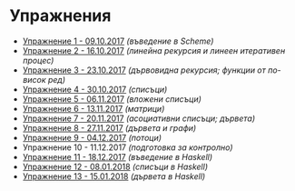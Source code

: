 Упражнения
==========

* [Упражнение 1 - 09.10.2017](01/) _(въведение в Scheme)_
* [Упражнение 2 - 16.10.2017](02/) _(линейна рекурсия и линеен итеративен процес)_
* [Упражнение 3 - 23.10.2017](03/) _(дървовидна рекурсия; функции от по-висок ред)_
* [Упражнение 4 - 30.10.2017](04/) _(списъци)_
* [Упражнение 5 - 06.11.2017](05/) _(вложени списъци)_
* [Упражнение 6 - 13.11.2017](06/) _(матрици)_
* [Упражнение 7 - 20.11.2017](07/) _(асоциативни списъци; дървета)_
* [Упражнение 8 - 27.11.2017](08/) _(дървета и графи)_
* [Упражнение 9 - 04.12.2017](09/) _(потоци)_
* Упражнение 10 - 11.12.2017 _(подготовка за контролно)_
* [Упражнение 11 - 18.12.2017](11/) _(въведение в Haskell)_
* [Упражнение 12 - 08.01.2018](12/) _(списъци в Haskell)_
* [Упражнение 13 - 15.01.2018](13/) _(дървета в Haskell)_

